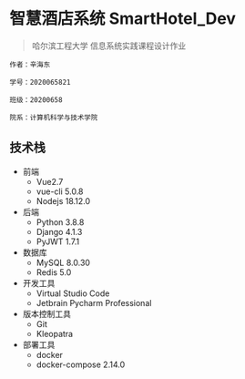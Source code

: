 # 智慧酒店系统 SmartHotel_Dev

> 哈尔滨工程大学 信息系统实践课程设计作业

`作者：辛海东`

`学号：2020065821`

`班级：20200658`

`院系：计算机科学与技术学院`

## 技术栈

- 前端
  - Vue2.7
  - vue-cli 5.0.8
  - Nodejs 18.12.0
- 后端
  - Python 3.8.8
  - Django 4.1.3
  - PyJWT 1.7.1
- 数据库
  - MySQL 8.0.30
  - Redis 5.0
- 开发工具
  - Virtual Studio Code
  - Jetbrain Pycharm Professional
- 版本控制工具
  - Git
  - Kleopatra
- 部署工具
  - docker
  - docker-compose 2.14.0